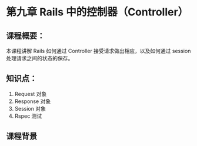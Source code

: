# 第九章 Rails 中的控制器（Controller）

## 课程概要：

本课程讲解 Rails 如何通过 Controller 接受请求做出相应，以及如何通过 session 处理请求之间的状态的保存。

## 知识点：

1. Request 对象
2. Response 对象
3. Session 对象
4. Rspec 测试

## 课程背景


